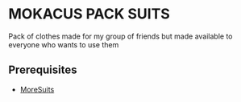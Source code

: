 # MOKACUS PACK SUITS

Pack of clothes made for my group of friends but made available to everyone who wants to use them

## Prerequisites

- [MoreSuits](https://thunderstore.io/c/lethal-company/p/x753/More_Suits/)
